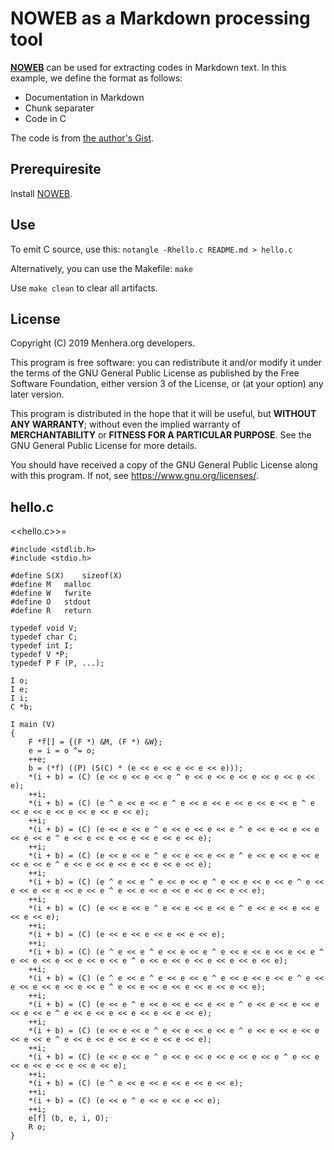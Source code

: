 # NOWEB as a Markdown processing tool

[**NOWEB**][noweb] can be used for extracting codes in Markdown text.
In this example, we define the format as follows:
- Documentation in Markdown
- Chunk separater
- Code in C

The code is from [the author's Gist][gist].

[noweb]: http://www.cs.tufts.edu/~nr/noweb/
[gist]: https://gist.github.com/metastable-void/ce228ede4f083e66e9abf24951ece64a

## Prerequiresite

Install [NOWEB][noweb].

## Use

To emit C source, use this: `notangle -Rhello.c README.md > hello.c`

Alternatively, you can use the Makefile: `make`

Use `make clean` to clear all artifacts.

## License

Copyright (C) 2019  Menhera.org developers.

This program is free software: you can redistribute it and/or modify
it under the terms of the GNU General Public License as published by
the Free Software Foundation, either version 3 of the License, or
(at your option) any later version.

This program is distributed in the hope that it will be useful,
but **WITHOUT ANY WARRANTY**; without even the implied warranty of
**MERCHANTABILITY** or **FITNESS FOR A PARTICULAR PURPOSE**.  See the
GNU General Public License for more details.

You should have received a copy of the GNU General Public License
along with this program.  If not, see <https://www.gnu.org/licenses/>.

## hello.c

<<hello.c>>=
	
	#include <stdlib.h>
	#include <stdio.h>

	#define	S(X)	sizeof(X)
	#define	M	malloc
	#define	W	fwrite
	#define	O	stdout
	#define	R	return

	typedef void V;
	typedef char C;
	typedef int I;
	typedef V *P;
	typedef P F (P, ...);

	I o;
	I e;
	I i;
	C *b;

	I main (V)
	{
		F *f[] = {(F *) &M, (F *) &W};
		e = i = o ^= o;
		++e;
		b = (*f) ((P) (S(C) * (e << e << e << e << e)));
		*(i + b) = (C) (e << e << e << e ^ e << e << e << e << e << e << e);
		++i;
		*(i + b) = (C) (e ^ e << e << e ^ e << e << e << e << e << e ^ e << e << e << e << e << e << e);
		++i;
		*(i + b) = (C) (e << e << e ^ e << e << e << e ^ e << e << e << e << e << e ^ e << e << e << e << e << e << e);
		++i;
		*(i + b) = (C) (e << e << e ^ e << e << e << e ^ e << e << e << e << e << e ^ e << e << e << e << e << e << e);
		++i;
		*(i + b) = (C) (e ^ e << e ^ e << e << e ^ e << e << e << e ^ e << e << e << e << e << e ^ e << e << e << e << e << e << e);
		++i;
		*(i + b) = (C) (e << e << e ^ e << e << e << e ^ e << e << e << e << e << e);
		++i;
		*(i + b) = (C) (e << e << e << e << e << e);
		++i;
		*(i + b) = (C) (e ^ e << e ^ e << e << e ^ e << e << e << e << e ^ e << e << e << e << e << e ^ e << e << e << e << e << e << e);
		++i;
		*(i + b) = (C) (e ^ e << e ^ e << e << e ^ e << e << e << e ^ e << e << e << e << e << e ^ e << e << e << e << e << e << e);
		++i;
		*(i + b) = (C) (e << e ^ e << e << e << e << e ^ e << e << e << e << e << e ^ e << e << e << e << e << e << e);
		++i;
		*(i + b) = (C) (e << e << e ^ e << e << e << e ^ e << e << e << e << e << e ^ e << e << e << e << e << e << e);
		++i;
		*(i + b) = (C) (e << e << e ^ e << e << e << e << e << e ^ e << e << e << e << e << e << e);
		++i;
		*(i + b) = (C) (e ^ e << e << e << e << e << e);
		++i;
		*(i + b) = (C) (e << e ^ e << e << e << e);
		++i;
		e[f] (b, e, i, O);
		R o;
	}

